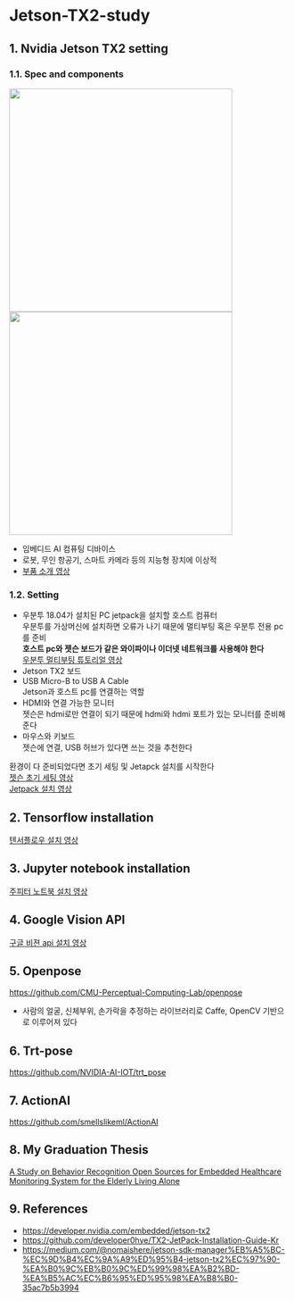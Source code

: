 # Jetson-TX2-study

## 1. Nvidia Jetson TX2 setting     
### 1.1. Spec and components   
<img src = "https://user-images.githubusercontent.com/50664844/197373073-a68c4487-7458-4de3-a524-fe4f04ad52ca.png" width="400px">   <img src = "https://user-images.githubusercontent.com/50664844/189031340-42730b9e-e00c-4202-b4ad-f351fdbc4d81.png" width="400px">                  
* 임베디드 AI 컴퓨팅 디바이스   
* 로봇, 무인 항공기, 스마트 카메라 등의 지능형 장치에 이상적   
* [부품 소개 영상](https://youtu.be/yi6ZhDCfcPE)

### 1.2. Setting  
- 우분투 18.04가 설치된 PC
jetpack을 설치할 호스트 컴퓨터  
우분투를 가상머신에 설치하면 오류가 나기 때문에 멀티부팅 혹은 우분투 전용 pc를 준비  
**호스트 pc와 젯슨 보드가 같은 와이파이나 이더넷 네트워크를 사용해야 한다**  
[우분투 멀티부팅 튜토리얼 영상](https://youtu.be/KfxkGs3O_OM)  
- Jetson TX2 보드  
- USB Micro-B to USB A Cable  
Jetson과 호스트 pc를 연결하는 역할  
- HDMI와 연결 가능한 모니터  
젯슨은 hdmi로만 연결이 되기 때문에 hdmi와 hdmi 포트가 있는 모니터를 준비해준다  
- 마우스와 키보드  
젯슨에 연결, USB 허브가 있다면 쓰는 것을 추천한다

환경이 다 준비되었다면 초기 세팅 및 Jetapck 설치를 시작한다  
[젯슨 초기 세팅 영상](https://youtu.be/uve6d3ZoLL0)  
[Jetpack 설치 영상](https://youtu.be/Oyi-qKUcLJU)

## 2. Tensorflow installation  
[텐서플로우 설치 영상](https://youtu.be/fnkK1fUHbWM)

## 3. Jupyter notebook installation  
[주피터 노트북 설치 영상](https://youtu.be/lis633laa-A)

## 4. Google Vision API  
[구글 비젼 api 설치 영상](https://youtu.be/VjFWU1qFBWs)

## 5. Openpose  
https://github.com/CMU-Perceptual-Computing-Lab/openpose  
* 사람의 얼굴, 신체부위, 손가락을 추정하는 라이브러리로 Caffe, OpenCV 기반으로 이루어져 있다


## 6. Trt-pose  
https://github.com/NVIDIA-AI-IOT/trt_pose  

## 7. ActionAI  
https://github.com/smellslikeml/ActionAI 

## 8. My Graduation Thesis  
[A Study on Behavior Recognition Open Sources for Embedded Healthcare Monitoring System for the Elderly Living Alone](https://www.kci.go.kr/kciportal/ci/sereArticleSearch/ciSereArtiView.kci?sereArticleSearchBean.artiId=ART002836081)
## 9. References
* https://developer.nvidia.com/embedded/jetson-tx2  
* https://github.com/developer0hye/TX2-JetPack-Installation-Guide-Kr  
* https://medium.com/@nomaishere/jetson-sdk-manager%EB%A5%BC-%EC%9D%B4%EC%9A%A9%ED%95%B4-jetson-tx2%EC%97%90-%EA%B0%9C%EB%B0%9C%ED%99%98%EA%B2%BD-%EA%B5%AC%EC%B6%95%ED%95%98%EA%B8%B0-35ac7b5b3994  
